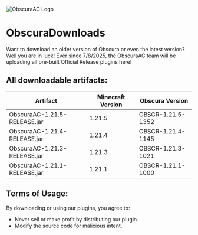 ![ObscuraAC Logo](https://obscura.ct.ws/assets/img/Asset%201.svg)
# ObscuraDownloads
Want to download an older version of Obscura or even the latest version?
Well you are in luck!
Ever since 7/8/2025, the ObscuraAC team will be uploading all pre-built Official Release plugins here!
## All downloadable artifacts:
|Artifact|Minecraft Version  | Obscura Version
|--|--|--|
| ObscuraAC-1.21.5-RELEASE.jar  | 1.21.5  |OBSCR-1.21.5-1352 |
| ObscuraAC-1.21.4-RELEASE.jar  | 1.21.4  |OBSCR-1.21.4-1145 |
| ObscuraAC-1.21.3-RELEASE.jar  | 1.21.3  |OBSCR-1.21.3-1021 |
| ObscuraAC-1.21.1-RELEASE.jar  | 1.21.1  |OBSCR-1.21.1-1000 |

## Terms of Usage:
By downloading or using our plugins, you agree to:
* Never sell or make profit by distributing our plugin.
* Modify the source code for malicious intent.

